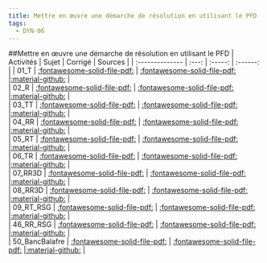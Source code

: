 ```yaml
---
title: Mettre en œuvre une démarche de résolution en utilisant le PFD 
tags:
  - DYN-06
---
```

[comment]: <> (Généré automatiquement par make_all_activites.py, creation_fichiers_activites)

##Mettre en œuvre une démarche de résolution en utilisant le PFD 
| Activités | Sujet | Corrigé | Sources  | 
| :-------------- | :---: | :-----: | :------: | 
| 01_T | [:fontawesome-solid-file-pdf:](https://xpessoles-cpge.fr/pdf/DYN-06_01_T_Sujet.pdf) | [:fontawesome-solid-file-pdf:](https://xpessoles-cpge.fr/pdf/DYN-06_01_T_Corrige.pdf) |[:material-github:](https://github.com/xpessoles/PSI_ExercicesCompetences/tree/main/) |  
| 02_R | [:fontawesome-solid-file-pdf:](https://xpessoles-cpge.fr/pdf/DYN-06_02_R_Sujet.pdf) | [:fontawesome-solid-file-pdf:](https://xpessoles-cpge.fr/pdf/DYN-06_02_R_Corrige.pdf) |[:material-github:](https://github.com/xpessoles/PSI_ExercicesCompetences/tree/main/) |  
| 03_TT | [:fontawesome-solid-file-pdf:](https://xpessoles-cpge.fr/pdf/DYN-06_03_TT_Sujet.pdf) | [:fontawesome-solid-file-pdf:](https://xpessoles-cpge.fr/pdf/DYN-06_03_TT_Corrige.pdf) |[:material-github:](https://github.com/xpessoles/PSI_ExercicesCompetences/tree/main/) |  
| 04_RR | [:fontawesome-solid-file-pdf:](https://xpessoles-cpge.fr/pdf/DYN-06_04_RR_Sujet.pdf) | [:fontawesome-solid-file-pdf:](https://xpessoles-cpge.fr/pdf/DYN-06_04_RR_Corrige.pdf) |[:material-github:](https://github.com/xpessoles/PSI_ExercicesCompetences/tree/main/) |  
| 05_RT | [:fontawesome-solid-file-pdf:](https://xpessoles-cpge.fr/pdf/DYN-06_05_RT_Sujet.pdf) | [:fontawesome-solid-file-pdf:](https://xpessoles-cpge.fr/pdf/DYN-06_05_RT_Corrige.pdf) |[:material-github:](https://github.com/xpessoles/PSI_ExercicesCompetences/tree/main/) |  
| 06_TR | [:fontawesome-solid-file-pdf:](https://xpessoles-cpge.fr/pdf/DYN-06_06_TR_Sujet.pdf) | [:fontawesome-solid-file-pdf:](https://xpessoles-cpge.fr/pdf/DYN-06_06_TR_Corrige.pdf) |[:material-github:](https://github.com/xpessoles/PSI_ExercicesCompetences/tree/main/) |  
| 07_RR3D | [:fontawesome-solid-file-pdf:](https://xpessoles-cpge.fr/pdf/DYN-06_07_RR3D_Sujet.pdf) | [:fontawesome-solid-file-pdf:](https://xpessoles-cpge.fr/pdf/DYN-06_07_RR3D_Corrige.pdf) |[:material-github:](https://github.com/xpessoles/PSI_ExercicesCompetences/tree/main/) |  
| 08_RR3D | [:fontawesome-solid-file-pdf:](https://xpessoles-cpge.fr/pdf/DYN-06_08_RR3D_Sujet.pdf) | [:fontawesome-solid-file-pdf:](https://xpessoles-cpge.fr/pdf/DYN-06_08_RR3D_Corrige.pdf) |[:material-github:](https://github.com/xpessoles/PSI_ExercicesCompetences/tree/main/) |  
| 09_RT_RSG | [:fontawesome-solid-file-pdf:](https://xpessoles-cpge.fr/pdf/DYN-06_09_RT_RSG_Sujet.pdf) | [:fontawesome-solid-file-pdf:](https://xpessoles-cpge.fr/pdf/DYN-06_09_RT_RSG_Corrige.pdf) |[:material-github:](https://github.com/xpessoles/PSI_ExercicesCompetences/tree/main/) |  
| 46_RR_RSG | [:fontawesome-solid-file-pdf:](https://xpessoles-cpge.fr/pdf/DYN-06_46_RR_RSG_Sujet.pdf) | [:fontawesome-solid-file-pdf:](https://xpessoles-cpge.fr/pdf/DYN-06_46_RR_RSG_Corrige.pdf) |[:material-github:](https://github.com/xpessoles/PSI_ExercicesCompetences/tree/main/) |  
| 50_BancBalafre | [:fontawesome-solid-file-pdf:](https://xpessoles-cpge.fr/pdf/DYN-06_50_BancBalafre_Sujet.pdf) | [:fontawesome-solid-file-pdf:](https://xpessoles-cpge.fr/pdf/DYN-06_50_BancBalafre_Corrige.pdf) |[:material-github:](https://github.com/xpessoles/PSI_ExercicesCompetences/tree/main/lafre) |  

